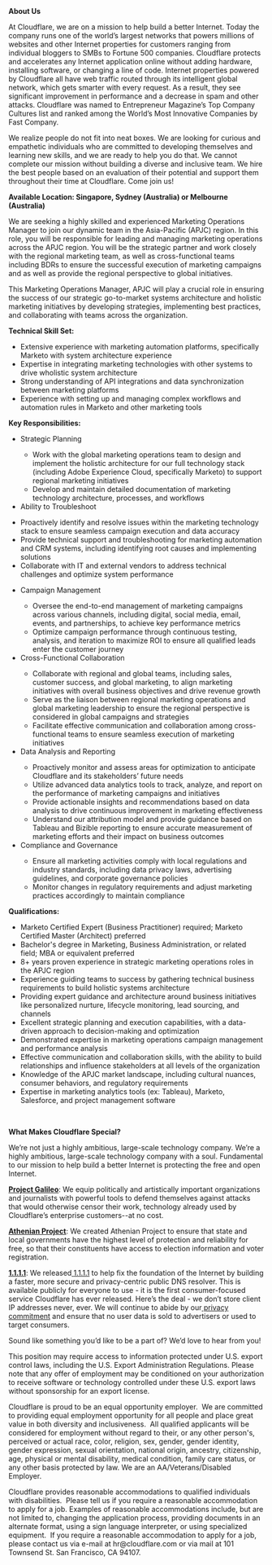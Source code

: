 <div class="content-intro">
	<div><strong>About Us</strong></div>
	<div>
		<p>At Cloudflare, we are on a mission to help build a better Internet. Today the company runs one of the world’s largest networks that powers millions of websites and other Internet properties for customers ranging from individual bloggers to SMBs to Fortune 500 companies. Cloudflare protects and accelerates any Internet application online without adding hardware, installing software, or changing a line of code. Internet properties powered by Cloudflare all have web traffic routed through its intelligent global network, which gets smarter with every request. As a result, they see significant improvement in performance and a decrease in spam and other attacks. Cloudflare was named to Entrepreneur Magazine’s Top Company Cultures list and ranked among the World’s Most Innovative Companies by Fast Company.&nbsp;</p>
		<p><span style="font-weight: 400;">We realize people do not fit into neat boxes. We are looking for curious and empathetic individuals who are committed to developing themselves and learning new skills, and we are ready to help you do that. We cannot complete our mission without building a diverse and inclusive team. We hire the best people based on an evaluation of their potential and support them throughout their time at Cloudflare. Come join us!&nbsp;</span></p>
	</div>
</div>
<p><strong>Available Location: Singapore, Sydney (Australia) or Melbourne (Australia)<br></strong></p>
<p>We are seeking a highly skilled and experienced Marketing Operations Manager to join our dynamic team in the Asia-Pacific (APJC) region. In this role, you will be responsible for leading and managing marketing operations across the APJC region. You will be the strategic partner and work closely with the regional marketing team, as well as cross-functional teams including BDRs to ensure the successful execution of marketing campaigns and as well as provide the regional perspective to global initiatives.</p>
<p>This Marketing Operations Manager, APJC will play a crucial role in ensuring the success of our strategic go-to-market systems architecture and holistic marketing initiatives by developing strategies, implementing best practices, and collaborating with teams across the organization.</p>
<p><strong>Technical Skill Set:</strong></p>
<ul>
	<li>Extensive experience with marketing automation platforms, specifically Marketo with system architecture experience</li>
	<li>Expertise in integrating marketing technologies with other systems to drive wholistic system architecture&nbsp;</li>
	<li>Strong understanding of API integrations and data synchronization between marketing platforms</li>
	<li>Experience with setting up and managing complex workflows and automation rules in Marketo and other marketing tools</li>
</ul>
<p><strong>Key Responsibilities:</strong></p>
<ul>
	<li>Strategic Planning</li>
	<ul>
		<li>Work with the global marketing operations team to design and implement the holistic architecture for our full technology stack (including Adobe Experience Cloud, specifically Marketo) to support regional marketing initiatives</li>
		<li>Develop and maintain detailed documentation of marketing technology architecture, processes, and workflows</li>
	</ul>
	<li>Ability to Troubleshoot</li>
</ul>
<ul>
	<li>Proactively identify and resolve issues within the marketing technology stack to ensure seamless campaign execution and data accuracy</li>
	<li>Provide technical support and troubleshooting for marketing automation and CRM systems, including identifying root causes and implementing solutions</li>
	<li>Collaborate with IT and external vendors to address technical challenges and optimize system performance</li>
</ul>
<ul>
	<li>Campaign Management</li>
	<ul>
		<li>Oversee the end-to-end management of marketing campaigns across various channels, including digital, social media, email, events, and partnerships, to achieve key performance metrics</li>
		<li>Optimize campaign performance through continuous testing, analysis, and iteration to maximize ROI to ensure all qualified leads enter the customer journey</li>
	</ul>
	<li>Cross-Functional Collaboration</li>
	<ul>
		<li>Collaborate with regional and global teams, including sales, customer success, and global marketing, to align marketing initiatives with overall business objectives and drive revenue growth</li>
		<li>Serve as the liaison between regional marketing operations and global marketing leadership to ensure the regional perspective is considered in global campaigns and strategies</li>
		<li>Facilitate effective communication and collaboration among cross-functional teams to ensure seamless execution of marketing initiatives</li>
	</ul>
	<li>Data Analysis and Reporting</li>
	<ul>
		<li>Proactively monitor and assess areas for optimization to anticipate Cloudflare and its stakeholders’ future needs</li>
		<li>Utilize advanced data analytics tools to track, analyze, and report on the performance of marketing campaigns and initiatives</li>
		<li>Provide actionable insights and recommendations based on data analysis to drive continuous improvement in marketing effectiveness</li>
		<li>Understand our attribution model and provide guidance based on Tableau and Bizible reporting to ensure accurate measurement of marketing efforts and their impact on business outcomes</li>
	</ul>
	<li>Compliance and Governance</li>
	<ul>
		<li>Ensure all marketing activities comply with local regulations and industry standards, including data privacy laws, advertising guidelines, and corporate governance policies</li>
		<li>Monitor changes in regulatory requirements and adjust marketing practices accordingly to maintain compliance</li>
	</ul>
</ul>
<p><strong>Qualifications:</strong></p>
<ul>
	<li>Marketo Certified Expert (Business Practitioner) required; Marketo Certified Master (Architect) preferred</li>
	<li>Bachelor's degree in Marketing, Business Administration, or related field; MBA or equivalent preferred</li>
	<li>8+ years proven experience in strategic marketing operations roles in the APJC region</li>
	<li>Experience guiding teams to success by gathering technical business requirements to build holistic systems architecture</li>
	<li>Providing expert guidance and architecture around business initiatives like personalized nurture, lifecycle monitoring, lead sourcing, and channels</li>
	<li>Excellent strategic planning and execution capabilities, with a data-driven approach to decision-making and optimization</li>
	<li>Demonstrated expertise in marketing operations campaign management and performance analysis</li>
	<li>Effective communication and collaboration skills, with the ability to build relationships and influence stakeholders at all levels of the organization</li>
	<li>Knowledge of the APJC market landscape, including cultural nuances, consumer behaviors, and regulatory requirements</li>
	<li>Expertise in marketing analytics tools (ex: Tableau), Marketo, Salesforce, and project management software</li>
</ul>
<p><strong>&nbsp;</strong></p>
<div class="content-conclusion">
	<p><strong>What Makes Cloudflare Special?</strong></p>
	<p><span style="font-weight: 400;">We’re not just a highly ambitious, large-scale technology company. We’re a highly ambitious, large-scale technology company with a soul. Fundamental to our mission to help build a better Internet is protecting the free and open Internet.</span></p>
	<p><a href="https://blog.cloudflare.com/protecting-free-expression-online/"><strong>Project Galileo</strong></a><span style="font-weight: 400;">: We equip politically and artistically important organizations and journalists with powerful tools to defend themselves against attacks that would otherwise censor their work, technology already used by Cloudflare’s enterprise customers--at no cost.</span></p>
	<p><strong><a href="https://www.cloudflare.com/athenian/">Athenian Project</a></strong><span style="font-weight: 400;">: We created Athenian Project to ensure that state and local governments have the highest level of protection and reliability for free, so that their constituents have access to election information and voter registration.</span></p>
	<p><a href="https://1.1.1.1/"><strong>1.1.1.1</strong></a><span style="font-weight: 400;">: We released</span><a href="https://1.1.1.1/"> <span style="font-weight: 400;">1.1.1.1</span></a><span style="font-weight: 400;"> to help fix the foundation of the Internet by building a faster, more secure and privacy-centric public DNS resolver. This is available publicly for everyone to use - it is the first consumer-focused service Cloudflare has ever released. Here’s the deal - we don’t store client IP addresses never, ever. We will continue to abide by our</span><a href="https://developers.cloudflare.com/1.1.1.1/privacy/public-dns-resolver"> privacy commitment</a><span style="font-weight: 400;"> and ensure that no user data is sold to advertisers or used to target consumers.</span></p>
	<p><span style="font-weight: 400;">Sound like something you’d like to be a part of? We’d love to hear from you!</span></p>
	<p><span style="font-weight: 400;">This position may require access to information protected under U.S. export control laws, including the U.S. Export Administration Regulations. Please note that any offer of employment may be conditioned on your authorization to receive software or technology controlled under these U.S. export laws without sponsorship for an export license.</span></p>
	<p><span style="font-weight: 400;">Cloudflare is proud to be an equal opportunity employer. &nbsp;We are committed to providing equal employment opportunity for all people and place great value in both diversity and inclusiveness. &nbsp;All qualified applicants will be considered for employment without regard to their, or any other person's, perceived or actual</span> <span style="font-weight: 400;">race, color, religion, sex, gender, gender identity, gender expression, sexual orientation, national origin, ancestry, citizenship, age, physical or mental disability, medical condition, family care status, or any other basis protected by law. </span><span style="font-weight: 400;">We are an AA/Veterans/Disabled Employer.</span></p>
	<p><span style="font-weight: 400;">Cloudflare provides reasonable accommodations to qualified individuals with disabilities. &nbsp;Please tell us if you require a reasonable accommodation to apply for a job. Examples of reasonable accommodations include, but are not limited to, changing the application process, providing documents in an alternate format, using a sign language interpreter, or using specialized equipment. &nbsp;If you require a reasonable accommodation to apply for a job, please contact us via e-mail at </span><span style="font-weight: 400;">hr@cloudflare.com</span><span style="font-weight: 400;"> or via mail at 101 Townsend St. San Francisco, CA 94107.</span></p>
</div>
